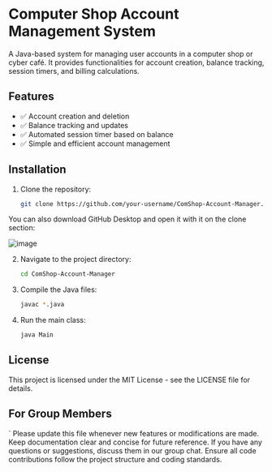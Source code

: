 # Computer Shop Account Management System

A Java-based system for managing user accounts in a computer shop or cyber café. It provides functionalities for account creation, balance tracking, session timers, and billing calculations.

## Features
- ✅ Account creation and deletion
- ✅ Balance tracking and updates
- ✅ Automated session timer based on balance
- ✅ Simple and efficient account management

## Installation
1. Clone the repository:
   ```bash
   git clone https://github.com/your-username/ComShop-Account-Manager.git 
   ```
You can also download GitHub Desktop and open it with it on the clone section:

![image](https://github.com/user-attachments/assets/653bb1e6-e3b1-48e7-891f-02e286f75c35)

2. Navigate to the project directory:
   ```bash
   cd ComShop-Account-Manager
   ```
3. Compile the Java files:
   ```bash
   javac *.java
   ```
4. Run the main class:
   ```bash
   java Main
   ```

## License

This project is licensed under the MIT License - see the LICENSE file for details.

## For Group Members
`
    Please update this file whenever new features or modifications are made.
    Keep documentation clear and concise for future reference.
    If you have any questions or suggestions, discuss them in our group chat.
    Ensure all code contributions follow the project structure and coding standards.
